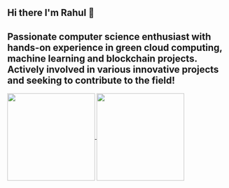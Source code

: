 ## Hi there I'm Rahul 👋


## Passionate computer science enthusiast with hands-on experience in green cloud computing, machine learning and blockchain projects. Actively involved in various innovative projects and seeking to contribute to the field!


<a href="https://github.com/anuraghazra/github-readme-stat">
  <img height=200 align="center" src="https://github-readme-stats.vercel.app/api?username=rahulansharma682&hide=stars,prs&show_icons=true&theme=tokyonight" />
</a>
<a href="https://github.com/anuraghazra/convoychat">
  <img height=200 align="center" src="https://github-readme-stats.vercel.app/api/top-langs?username=rahulansharma682&show_icons=true&theme=tokyonight" />
</a>
